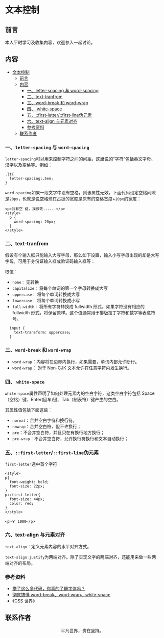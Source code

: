 # 文本控制

## 前言

本人平时学习及收集内容，欢迎参入一起讨论。

## 内容

- [文本控制](#%e6%96%87%e6%9c%ac%e6%8e%a7%e5%88%b6)
  - [前言](#%e5%89%8d%e8%a8%80)
  - [内容](#%e5%86%85%e5%ae%b9)
    - [一、letter-spacing 与 word-spacing](#%e4%b8%80letter-spacing-%e4%b8%8e-word-spacing)
    - [二、text-tranfrom](#%e4%ba%8ctext-tranfrom)
    - [三、word-break 和 word-wrap](#%e4%b8%89word-break-%e5%92%8c-word-wrap)
    - [四、 white-space](#%e5%9b%9b-white-space)
    - [五、::first-letter/::first-line伪元素](#%e4%ba%94first-letterfirst-line%e4%bc%aa%e5%85%83%e7%b4%a0)
    - [六、text-align 与元素对齐](#%e5%85%adtext-align-%e4%b8%8e%e5%85%83%e7%b4%a0%e5%af%b9%e9%bd%90)
    - [参考资料](#%e5%8f%82%e8%80%83%e8%b5%84%e6%96%99)
  - [联系作者](#%e8%81%94%e7%b3%bb%e4%bd%9c%e8%80%85)

### 一、`letter-spacing` 与 `word-spacing`

`letter-spacing`可以用来控制字符之间的间距，这里说的“字符”包括英文字母、汉字以及空格等。例如：

```
.lt{
  letter-spacing:.5em;
}
```

`word-spacing`如果一段文字中没有空格，则该属性无效。下面代码设定空格间隙是`20px`，也就是说空格现在占据的宽度是原有的空格宽度+`20px`的宽度：

```
<p>我有空 格，我该死......</p>
<style>
  p {
    word-spacing: 20px;
  }
</style>

```

### 二、text-tranfrom

假设有个输入框只能输入大写字母，那么如下设置，输入小写字母出现的却是大写字母，可用于身份证输入框或验证码输入框等：

取值：

- `none：` 无转换
- `capitalize：` 将每个单词的第一个字母转换成大写
- `uppercase：` 将每个单词转换成大写
- `lowercase：` 将每个单词转换成小写
- `full-width：` 将所有字符转换成 fullwidth 形式。如果字符没有相应的 fullwidth 形式，将保留原样。这个值通常用于排版拉丁字符和数字等表意符号。

```
  input {
    text-transform: uppercase;
  }
```

### 三、`word-break` 和 `word-wrap`

- `word-wrap`：内容将在边界内换行，如果需要，单词内部允许断行。
- `word-wrap`： 对于 Non-CJK 文本允许在任意字符内发生换行。

### 四、 `white-space`

`white-space`属性声明了如何处理元素内的空白字符，这类空白字符包括 Space（空格）键、Enter(回车)键、Tab（制表符）键产生的空白。

其属性值包括下面这些：

- `normal`：合并空白字符和换行符。
- `nowrap`：合并空白符，但不许换行；
- `pre`：不合并空白符，并且只在有换行地方换行；
- `pre-wrap`：不合并空白符，允许换行符换行和文本自动换行；

### 五、`::first-letter`/`::first-line`伪元素

`first-letter`选中首个字符

```
<style>
p{
  font-weight: bold;
  font-size: 22px;
}
p::first-letter{
  font-size: 44px;
  color: red;
}
</style>

<p>￥ 1000</p>
```

### 六、text-align 与元素对齐

`text-align`：定义元素内容的水平对齐方式。

`text-align:justify`为两端对齐。除了实现文字的两端对齐，还能用来做一些两端对齐的布局。

### 参考资料

- [撸了这么多代码，你真的了解字体吗？](https://mp.weixin.qq.com/s/NHKSKMNEIjSY5Eo27-CI0Q)
- [彻底搞懂 word-break、word-wrap、white-space](https://mp.weixin.qq.com/s/revhs0WEGiew-OSNQVMZGw)
- 《CSS 世界》

## 联系作者

<div align="center">
    <p>
        平凡世界，贵在坚持。
    </p>
    <img :src="$withBase('/about/contact.png')" />
</div>

